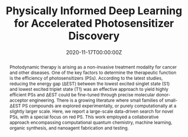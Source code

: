 ---
title: 'Physically Informed Deep Learning for Accelerated Photosensitizer Discovery'

# Authors
# If you created a profile for a user (e.g. the default `admin` user), write the username (folder name) here
# and it will be replaced with their full name and linked to their profile.
authors:
  - Jiali Li
  - Pengfei Cai
  - Shidang Xu
  - Bin Liu
  - Xiaonan Wang

# # Author notes (optional)
# author_notes:
#   - 'Presenting Author'
#   - ''
#   - ''
#   - ''
#   - ''

date: '2020-11-17T00:00:00Z'
doi: 'https://aiche.confex.com/aiche/2020/meetingapp.cgi/Paper/605068'

# Schedule page publish date (NOT publication's date).
publishDate: '2020-11-17T00:00:00Z'

# Publication type.
# Accepts a single type but formatted as a YAML list (for Hugo requirements).
# Enter a publication type from the CSL standard.
publication_types: ['paper-conference']

# Publication name and optional abbreviated publication name.
publication: In *Virtual AIChE Annual Meeting*
publication_short: In *Virtual AIChE Meeting*

abstract: Photodynamic therapy is arising as a non-invasive treatment modality for cancer and other diseases. One of the key factors to determine the therapeutic function is the efficiency of photosensitizers (PSs). According to the latest studies, reducing the energy gap (ΔEST) between the lowest excited singlet state (S1) and lowest excited triplet state (T1) was an effective approach to yield highly efficient PSs and ΔEST could be fine-tuned through precise molecular donor-acceptor engineering. There is a growing literature where small families of small-ΔEST PS compounds are explored experimentally, or purely computationally at a slightly larger scale. Here, we report a large-scale data-driven search for novel PSs, with a special focus on red PS. This work employed a collaborative approach encompassing computational quantum chemistry, machine learning, organic synthesis, and nanoagent fabrication and testing.

# Summary. An optional shortened abstract.
summary: Photodynamic therapy is arising as a non-invasive treatment modality for cancer and other diseases. One of the key factors to determine the therapeutic function is the efficiency of photosensitizers (PSs). According to the latest studies, reducing the energy gap (ΔEST) between the lowest excited singlet state (S1) and lowest excited triplet state (T1) was an effective approach to yield highly efficient PSs and ΔEST could be fine-tuned through precise molecular donor-acceptor engineering. There is a growing literature where small families of small-ΔEST PS compounds are explored experimentally, or purely computationally at a slightly larger scale. Here, we report a large-scale data-driven search for novel PSs, with a special focus on red PS. This work employed a collaborative approach encompassing computational quantum chemistry, machine learning, organic synthesis, and nanoagent fabrication and testing.
tags: 
  - photodynamic therapy
  - deep learning
  - photosensitizers
  - quantum chemistry
  - AIChE

# Display this page in the Featured widget?
featured: true

# Custom links (uncomment lines below)
# links:
# - name: Custom Link
#   url: http://example.org

url_paper: 'https://aiche.confex.com/aiche/2020/meetingapp.cgi/Paper/605068'
url_pdf: ''
url_code: ''
url_dataset: ''
url_poster: ''
url_project: ''
url_slides: ''
url_source: ''
url_video: ''

# Featured image
# To use, add an image named `featured.jpg/png` to your page's folder.
# image:
#   caption: 'Image credit: [**Unsplash**](https://unsplash.com/photos/pLCdAaMFLTE)'
#   focal_point: ''
#   preview_only: false
---